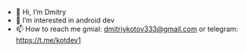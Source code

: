- 👋 Hi, I’m Dmitry
- 👀 I’m interested in android dev
- 📫 How to reach me gmial: dmitriykotov333@gmail.com or telegram: https://t.me/kotdev1

<!---
dmitriykotov333/dmitriykotov333 is a ✨ special ✨ repository because its `README.md` (this file) appears on your GitHub profile.
You can click the Preview link to take a look at your changes.
--->
